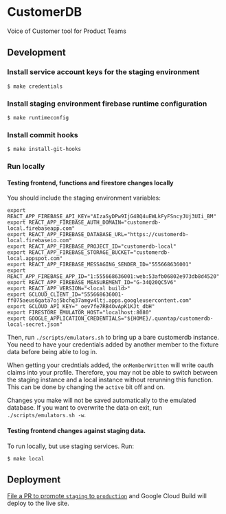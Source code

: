 # CustomerDB

Voice of Customer tool for Product Teams

## Development

### Install service account keys for the staging environment

```
$ make credentials
```

### Install staging environment firebase runtime configuration

```
$ make runtimeconfig
```

### Install commit hooks

```
$ make install-git-hooks
```

### Run locally

#### Testing frontend, functions and firestore changes locally

You should include the staging environment variables:

```
export REACT_APP_FIREBASE_API_KEY="AIzaSyDPw9IjG4BQ4uEWLkFyFSncyJUj3UIi_BM"
export REACT_APP_FIREBASE_AUTH_DOMAIN="customerdb-local.firebaseapp.com"
export REACT_APP_FIREBASE_DATABASE_URL="https://customerdb-local.firebaseio.com"
export REACT_APP_FIREBASE_PROJECT_ID="customerdb-local"
export REACT_APP_FIREBASE_STORAGE_BUCKET="customerdb-local.appspot.com"
export REACT_APP_FIREBASE_MESSAGING_SENDER_ID="555668636001"
export REACT_APP_FIREBASE_APP_ID="1:555668636001:web:53afb06802e973db8d4520"
export REACT_APP_FIREBASE_MEASUREMENT_ID="G-34Q20QC5V6"
export REACT_APP_VERSION="<local build>"
export GCLOUD_CLIENT_ID="555668636001-ff075aeus6gata7oj5bchq37amgv4ltj.apps.googleusercontent.com"
export GCLOUD_API_KEY="_oev7fe7RB4OvApK1KJt_dbH"
export FIRESTORE_EMULATOR_HOST="localhost:8080"
export GOOGLE_APPLICATION_CREDENTIALS="${HOME}/.quantap/customerdb-local-secret.json"
```

Then, run `./scripts/emulators.sh` to bring up a bare customerdb instance.
You need to have your credentials added by another member to the fixture data before being able to log in.

When getting your credntials added, the `onMemberWritten` will write oauth claims into your profile. Therefore, you may not be able to switch between the staging instance and a local instance without rerunning this function. This can be done by changing the `active` bit off and on.

Changes you make will not be saved automatically to the emulated database. If you want to overwrite the data on exit, run `./scripts/emulators.sh -w`.

#### Testing frontend changes against staging data.

To run locally, but use staging services. Run:

```
$ make local
```

## Deployment

[File a PR to promote `staging` to `production`](https://github.com/quantap/app.customerdb.com/compare/production...staging) and Google Cloud Build will deploy to the live site.
